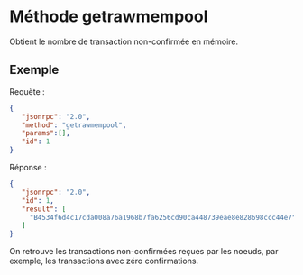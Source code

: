 # Méthode getrawmempool

Obtient le nombre de transaction non-confirmée en mémoire.

## Exemple

Requète :

```json
{
   "jsonrpc": "2.0",
   "method": "getrawmempool",
   "params":[],
   "id": 1
}
```

Réponse :

```json
{
   "jsonrpc": "2.0",
   "id": 1,
   "result": [
     "B4534f6d4c17cda008a76a1968b7fa6256cd90ca448739eae8e828698ccc44e7"
   ]
}
```

On retrouve les transactions non-confirmées reçues par les noeuds, par exemple, les transactions avec zéro confirmations.